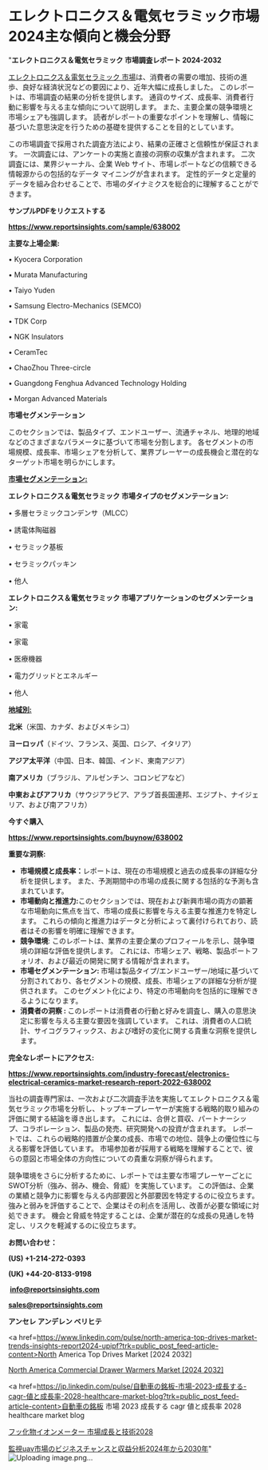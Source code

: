 # エレクトロニクス＆電気セラミック市場2024主な傾向と機会分野

"<strong>エレクトロニクス＆電気セラミック 市場調査レポート 2024-2032</strong>

<a href=https://www.reportsinsights.com/sample/638002>エレクトロニクス＆電気セラミック 市場</a>は、消費者の需要の増加、技術の進歩、良好な経済状況などの要因により、近年大幅に成長しました。 このレポートは、市場調査の結果の分析を提供します。 通貨のサイズ、成長率、消費者行動に影響を与える主な傾向について説明します。 また、主要企業の競争環境と市場シェアも強調します。 読者がレポートの重要なポイントを理解し、情報に基づいた意思決定を行うための基礎を提供することを目的としています。

この市場調査で採用された調査方法により、結果の正確さと信頼性が保証されます。 一次調査には、アンケートの実施と直接の洞察の収集が含まれます。 二次調査には、業界ジャーナル、企業 Web サイト、市場レポートなどの信頼できる情報源からの包括的なデータ マイニングが含まれます。 定性的データと定量的データを組み合わせることで、市場のダイナミクスを総合的に理解することができます。

<strong><b>サンプルPDFをリクエストする</b></strong>

<a href=https://www.reportsinsights.com/sample/638002><strong><u>https://www.reportsinsights.com/sample/638002</u></strong></a>

<strong>主要な上場企業:</strong>

• Kyocera Corporation

• Murata Manufacturing

• Taiyo Yuden

• Samsung Electro-Mechanics (SEMCO)

• TDK Corp

• NGK Insulators

• CeramTec

• ChaoZhou Three-circle

• Guangdong Fenghua Advanced Technology Holding

• Morgan Advanced Materials

<strong>市場セグメンテーション</strong>

このセクションでは、製品タイプ、エンドユーザー、流通チャネル、地理的地域などのさまざまなパラメータに基づいて市場を分割します。 各セグメントの市場規模、成長率、市場シェアを分析して、業界プレーヤーの成長機会と潜在的なターゲット市場を明らかにします。

<strong><u>市場セグメンテーション</u></strong><strong><u>:</u></strong>

<strong>エレクトロニクス＆電気セラミック 市場タイプのセグメンテーション:</strong>

• 多層セラミックコンデンサ（MLCC）

• 誘電体陶磁器

• セラミック基板

• セラミックパッキン

• 他人

<strong>エレクトロニクス＆電気セラミック 市場アプリケーションのセグメンテーション:</strong>

• 家電

• 家電

• 医療機器

• 電力グリッドとエネルギー

• 他人

<strong><u>地域別</u></strong><strong><u>:</u></strong>

<strong>北米</strong>（米国、カナダ、およびメキシコ）

<strong>ヨーロッパ</strong>（ドイツ、フランス、英国、ロシア、イタリア）

<strong>アジア太平洋</strong>（中国、日本、韓国、インド、東南アジア）

<strong>南アメリカ</strong>（ブラジル、アルゼンチン、コロンビアなど）

<strong>中東およびアフリカ</strong>（サウジアラビア、アラブ首長国連邦、エジプト、ナイジェリア、および南アフリカ）

<strong>今すぐ購入</strong>

<a href=https://www.reportsinsights.com/buynow/638002><strong><u>https://www.reportsinsights.com/buynow/638002</u></strong></a>

<strong>重要な洞察:</strong>
<ul>
  <li><strong>市場規模と成長率：</strong>レポートは、現在の市場規模と過去の成長率の詳細な分析を提供します。 また、予測期間中の市場の成長に関する包括的な予測も含まれています。</li>
  <li><strong>市場動向と推進力:</strong>このセクションでは、現在および新興市場の両方の顕著な市場動向に焦点を当て、市場の成長に影響を与える主要な推進力を特定します。 これらの傾向と推進力はデータと分析によって裏付けられており、読者はその影響を明確に理解できます。</li>
  <li><strong>競争環境</strong>: このレポートは、業界の主要企業のプロフィールを示し、競争環境の詳細な評価を提供します。 これには、市場シェア、戦略、製品ポートフォリオ、および最近の開発に関する情報が含まれます。</li>
  <li><strong>市場セグメンテーション: </strong>市場は製品タイプ/エンドユーザー/地域に基づいて分割されており、各セグメントの規模、成長、市場シェアの詳細な分析が提供されます。 このセグメント化により、特定の市場動向を包括的に理解できるようになります。</li>
  <li><strong>消費者の洞察 : </strong>このレポートは消費者の行動と好みを調査し、購入の意思決定に影響を与える主要な要因を強調しています。 これは、消費者の人口統計、サイコグラフィックス、および嗜好の変化に関する貴重な洞察を提供します。</li>
</ul>
<strong>完全なレポートにアクセス:</strong>

<a href=https://www.reportsinsights.com/industry-forecast/electronics-electrical-ceramics-market-research-report-2022-638002><strong><u><b>https://www.reportsinsights.com/industry-forecast/electronics-electrical-ceramics-market-research-report-2022-638002</b></u></strong></a>

当社の調査専門家は、一次および二次調査手法を実施してエレクトロニクス＆電気セラミック市場を分析し、トップキープレーヤーが実施する戦略的取り組みの評価に関する結論を導き出します。 これには、合併と買収、パートナーシップ、コラボレーション、製品の発売、研究開発への投資が含まれます。 レポートでは、これらの戦略的措置が企業の成長、市場での地位、競争上の優位性に与える影響を評価しています。 市場参加者が採用する戦略を理解することで、彼らの意図と市場全体の方向性についての貴重な洞察が得られます。

競争環境をさらに分析するために、レポートでは主要な市場プレーヤーごとにSWOT分析（強み、弱み、機会、脅威）を実施しています。 この評価は、企業の業績と競争力に影響を与える内部要因と外部要因を特定するのに役立ちます。 強みと弱みを評価することで、企業はその利点を活用し、改善が必要な領域に対処できます。 機会と脅威を特定することは、企業が潜在的な成長の見通しを特定し、リスクを軽減するのに役立ちます。

<strong>お問い合わせ：</strong>

<strong>(US) +1-214-272-0393</strong>

<strong>(UK) +44-20-8133-9198</strong>

<strong> </strong><a href=info@reportsinsights.com><strong><u>info@reportsinsights.com</u></strong></a>

<a href=sales@reportsinsights.com><strong><u>sales@reportsinsights.com</u></strong></a>

<strong>アンセレ アンデレン ベリヒテ</strong>

<a href=https://www.linkedin.com/pulse/north-america-top-drives-market-trends-insights-report2024-upipf?trk=public_post_feed-article-content>North America Top Drives Market [2024 2032]</a>

<a href=https://www.linkedin.com/pulse/north-america-commercial-drawer-warmers-market-emerging-xekef/>North America Commercial Drawer Warmers Market [2024 2032]</a>

<a href=https://jp.linkedin.com/pulse/自動車の銘板-市場-2023-成長する-cagr-値と成長率-2028-healthcare-market-blog?trk=public_post_feed-article-content>自動車の銘板 市場 2023 成長する cagr 値と成長率 2028 healthcare market blog</a>

<a href=https://www.linkedin.com/pulse/フッ化物イオンメーター-市場成長と技術2028-community-market-research/>フッ化物イオンメーター 市場成長と技術2028</a>

<a href=https://www.linkedin.com/pulse/監視uav市場のビジネスチャンスと収益分析2024年から2030年-reports-insights-expert-aaudf/>監視uav市場のビジネスチャンスと収益分析2024年から2030年</a>"
![Uploading image.png…]()

